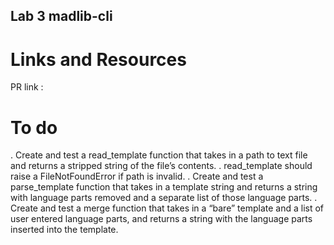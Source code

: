 ## Lab 3 madlib-cli

# Links and Resources
PR link : 

# To do

. Create and test a read_template function that takes in a path to text file and returns a stripped string of the file’s contents.
. read_template should raise a FileNotFoundError if path is invalid.
. Create and test a parse_template function that takes in a template string and returns a string with language parts removed and a separate list of those language parts.
. Create and test a merge function that takes in a “bare” template and a list of user entered language parts, and returns a string with the language parts inserted into the template.
